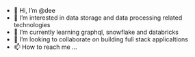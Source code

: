- 👋 Hi, I’m @dee
- 👀 I’m interested in data storage and data processing related technologies
- 🌱 I’m currently learning graphql, snowflake and databricks
- 💞️ I’m looking to collaborate on building full stack applicaltions
- 📫 How to reach me ...

<!---
leopardi2006/leopardi2006 is a ✨ special ✨ repository because its `README.md` (this file) appears on your GitHub profile.
You can click the Preview link to take a look at your changes.
--->
